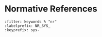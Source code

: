 # Normative References
```{bibliography}
:filter: keywords % "nr"
:labelprefix: NR_SYS_
:keyprefix: sys-
```